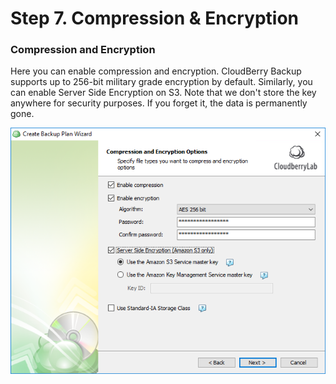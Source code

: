 # Step 7. Compression & Encryption

### Compression and Encryption

Here you can enable compression and encryption. CloudBerry Backup supports up to 256-bit military grade encryption by default. Similarly, you can enable Server Side Encryption on S3. Note that we don't store the key anywhere for security purposes. If you forget it, the data is permanently gone.

![](../../../../.gitbook/assets/wizard11.PNG)

### 

